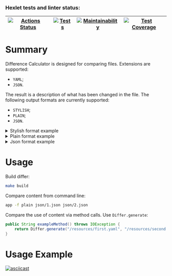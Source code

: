 ### Hexlet tests and linter status:


<div align="center">
  
| [![Actions Status](https://github.com/stanmoskalenko/java-project-71/actions/workflows/hexlet-check.yml/badge.svg)](https://github.com/stanmoskalenko/java-project-71/actions) | [![Tests](https://github.com/stanmoskalenko/java-project-71/actions/workflows/main.yml/badge.svg)](https://github.com/stanmoskalenko/java-project-71/actions) | [![Maintainability](https://api.codeclimate.com/v1/badges/2d18e3f0fc9c14a825ee/maintainability)](https://codeclimate.com/github/stanmoskalenko/java-project-71/maintainability)|[![Test Coverage](https://api.codeclimate.com/v1/badges/2d18e3f0fc9c14a825ee/test_coverage)](https://codeclimate.com/github/stanmoskalenko/java-project-71/test_coverage) |
|---|---|---| ---|

</div>

# Summary

Difference Calculator is designed for comparing files. Extensions are supported: 
* `YAML`;
* `JSON`.

The result is a description of what has been changed in the file. The following output formats are currently supported: 
* `STYLISH`;
* `PLAIN`;
* `JSON`.

<details>
<summary>Stylish format example</summary>

```plain
Property 'chars2' was updated. From [complex value] to false
Property 'checked' was updated. From false to true
Property 'default' was updated. From null to [complex value]
Property 'id' was updated. From 45 to null
Property 'key1' was removed
Property 'key2' was added with value: 'value2'
Property 'numbers2' was updated. From [complex value] to [complex value]
Property 'numbers3' was removed
Property 'numbers4' was added with value: [complex value]
Property 'obj1' was added with value: [complex value]
Property 'setting1' was updated. From 'Some value' to 'Another value'
Property 'setting2' was updated. From 200 to 300
Property 'setting3' was updated. From true to 'none'
```

</details>

<details>
<summary>Plain format example</summary>

```plain
{
    chars1: [a, b, c]
  - chars2: [d, e, f]
  + chars2: false
  - checked: false
  + checked: true
  - default: null
  + default: [value1, value2]
  - id: 45
  + id: null
  - key1: value1
  + key2: value2
    numbers1: [1, 2, 3, 4]
  - numbers2: [2, 3, 4, 5]
  + numbers2: [22, 33, 44, 55]
  - numbers3: [3, 4, 5]
  + numbers4: [4, 5, 6]
  + obj1: {nestedKey=value, isNested=true}
  - setting1: Some value
  + setting1: Another value
  - setting2: 200
  + setting2: 300
  - setting3: true
  + setting3: none
}
```

</details>

<details>
<summary>Json format example</summary>

```json
{
  "result": [
    {
      "newValue": [
        "a",
        "b",
        "c"
      ],
      "type": "unmodified",
      "key": "chars1"
    },
    {
      "newValue": false,
      "oldValue": [
        "d",
        "e",
        "f"
      ],
      "type": "modified",
      "key": "chars2"
    },
    {
      "newValue": true,
      "oldValue": false,
      "type": "modified",
      "key": "checked"
    },
    {
      "newValue": [
        "value1",
        "value2"
      ],
      "oldValue": "null",
      "type": "modified",
      "key": "default"
    },
    {
      "newValue": "null",
      "oldValue": 45,
      "type": "modified",
      "key": "id"
    },
    {
      "oldValue": "value1",
      "type": "deleted",
      "key": "key1"
    },
    {
      "newValue": "value2",
      "type": "added",
      "key": "key2"
    },
    {
      "newValue": [
        1,
        2,
        3,
        4
      ],
      "type": "unmodified",
      "key": "numbers1"
    },
    {
      "newValue": [
        22,
        33,
        44,
        55
      ],
      "oldValue": [
        2,
        3,
        4,
        5
      ],
      "type": "modified",
      "key": "numbers2"
    },
    {
      "oldValue": [
        3,
        4,
        5
      ],
      "type": "deleted",
      "key": "numbers3"
    },
    {
      "newValue": [
        4,
        5,
        6
      ],
      "type": "added",
      "key": "numbers4"
    },
    {
      "newValue": {
        "nestedKey": "value",
        "isNested": true
      },
      "type": "added",
      "key": "obj1"
    },
    {
      "newValue": "Another value",
      "oldValue": "Some value",
      "type": "modified",
      "key": "setting1"
    },
    {
      "newValue": 300,
      "oldValue": 200,
      "type": "modified",
      "key": "setting2"
    },
    {
      "newValue": "none",
      "oldValue": true,
      "type": "modified",
      "key": "setting3"
    }
  ]
}
```

</details>

# Usage 

Build differ: 
```bash
make build
```

Compare content from command line: 
```bash
app -f plain json/1.json json/2.json
```

Compare the use of content via method calls. Use `Differ.generate`: 
```java
public String exampleMethod() throws IOException {
    return Differ.generate("/resources/first.yaml", "/resources/second.yaml", "plain");
}
```

# Usage Example

[![asciicast](https://asciinema.org/a/dUwNotSPJxlaxSKc6zMaklvsi.svg)](https://asciinema.org/a/dUwNotSPJxlaxSKc6zMaklvsi)


